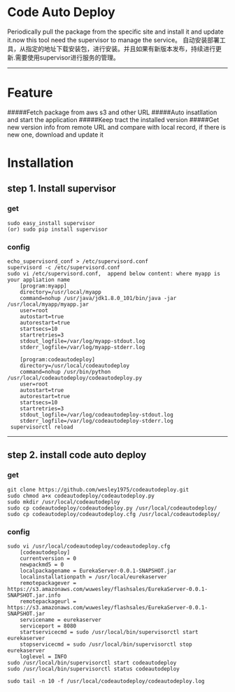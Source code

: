 Code Auto Deploy
=====
Periodically pull the package from the specific site and install it and update it.now this tool need the supervisor to manage the service。
自动安装部署工具，从指定的地址下载安装包，进行安装。并且如果有新版本发布，持续进行更新.需要使用supervisor进行服务的管理。
****
Feature
====
#####Fetch package from aws s3 and other URL
#####Auto insatllation and start the application
#####Keep tract the installed version
#####Get new version info from remote URL and compare with local record, if there is new one, download and update it

Installation
====
## step 1. Install supervisor
### get
    sudo easy_install supervisor
    (or) sudo pip install supervisor
### config
    echo_supervisord_conf > /etc/supervisord.conf
    supervisord -c /etc/supervisord.conf
    sudo vi /etc/supervisord.conf,  append below content: where myapp is your appliation name
        [program:myapp]
        directory=/usr/local/myapp
        command=nohup /usr/java/jdk1.8.0_101/bin/java -jar /usr/local/myapp/myapp.jar
        user=root
        autostart=true
        autorestart=true
        startsecs=10
        startretries=3
        stdout_logfile=/var/log/myapp-stdout.log
        stderr_logfile=/var/log/myapp-stderr.log

        [program:codeautodeploy]
        directory=/usr/local/codeautodeploy
        command=nohup /usr/bin/python /usr/local/codeautodeploy/codeautodeploy.py
        user=root
        autostart=true
        autorestart=true
        startsecs=10
        startretries=3
        stdout_logfile=/var/log/codeautodeploy-stdout.log
        stderr_logfile=/var/log/codeautodeploy-stderr.log
     supervisorctl reload
****
## step 2. install code auto deploy
### get
    git clone https://github.com/wesley1975/codeautodeploy.git
    sudo chmod a+x codeautodeploy/codeautodeploy.py
    sudo mkdir /usr/local/codeautodeploy
    sudo cp codeautodeploy/codeautodeploy.py /usr/local/codeautodeploy/
    sudo cp codeautodeploy/codeautodeploy.cfg /usr/local/codeautodeploy/
### config
    sudo vi /usr/local/codeautodeploy/codeautodeploy.cfg
        [codeautodeploy]
        currentversion = 0
        newpackmd5 = 0
        localpackagename = EurekaServer-0.0.1-SNAPSHOT.jar
        localinstallationpath = /usr/local/eurekaserver
        remotepackagever = https://s3.amazonaws.com/wuwesley/flashsales/EurekaServer-0.0.1-SNAPSHOT.jar.info
        remotepackageurl = https://s3.amazonaws.com/wuwesley/flashsales/EurekaServer-0.0.1-SNAPSHOT.jar
        servicename = eurekaserver
        serviceport = 8080
        startservicecmd = sudo /usr/local/bin/supervisorctl start eurekaserver
        stopservicecmd = sudo /usr/local/bin/supervisorctl stop eurekaserver
        loglevel = INFO
    sudo /usr/local/bin/supervisorctl start codeautodeploy
    sudo /usr/local/bin/supervisorctl status codeautodeploy

    sudo tail -n 10 -f /usr/local/codeautodeploy/codeautodeploy.log